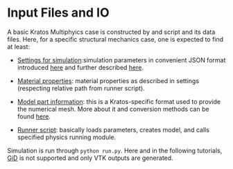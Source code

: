 # Input Files and IO

A basic Kratos Multiphyics case is constructed by and script and its data files. Here, for a specific structural mechanics case, one is expected to find at least:

- [Settings for simulation](data/parameters.json):simulation parameters in convenient JSON format introduced [here](https://github.com/KratosMultiphysics/Kratos/wiki/Python-Script-Tutorial:-Reading-ProjectParameters) and further described [here](https://github.com/KratosMultiphysics/Kratos/wiki/How-to-write-a-JSON-configuration-file).

- [Material properties](data/materials.json): material properties as described in settings (respecting relative path from runner script).

- [Model part information](data/high_rise_building_csm.mdpa): this is a Kratos-specific format used to provide the numerical mesh. More about it and conversion methods can be found [here](https://github.com/KratosMultiphysics/Kratos/wiki/Input-data).

- [Runner script](run.py): basically loads parameters, creates model, and calls specified physics running module.

Simulation is run through `python run.py`. Here and in the following tutorials, [GiD](https://www.gidsimulation.com/) is not supported and only VTK outputs are generated.
